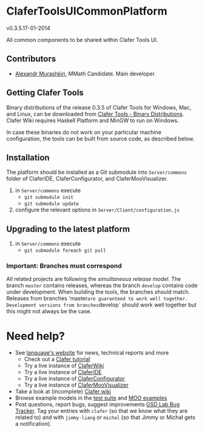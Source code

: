 ClaferToolsUICommonPlatform
===========================

v0.3.5.17-01-2014

All common components to be shared within Clafer Tools UI.

Contributors
------------

* [Alexandr Murashkin](http://gsd.uwaterloo.ca/amurashk), MMath Candidate. Main developer.

Getting Clafer Tools
--------------------

Binary distributions of the release 0.3.5 of Clafer Tools for Windows, Mac, and Linux, 
can be downloaded from [Clafer Tools - Binary Distributions](http://http://gsd.uwaterloo.ca/clafer-tools-binary-distributions). 
Clafer Wiki requires Haskell Platform and MinGW to run on Windows. 

In case these binaries do not work on your particular machine configuration, the tools can be built from source code, as described below.

Installation
------------

The platform should be installed as a Git submodule into `Server/commons` folder of ClaferIDE, ClaferConfigurator, and ClaferMooVisualizer.

1. in `Server/commons` execute
	* `git submodule init`
	* `git submodule update`
2. configure the relevant options in `Server/Client/configuration.js`

Upgrading to the latest platform
--------------------------------

1. in `Server/commons` execute
	* `git submodule foreach git pull`

### Important: Branches must correspond

All related projects are following the *simultaneous release model*. 
The branch `master` contains releases, whereas the branch `develop` contains code under development. 
When building the tools, the branches should match.
Releases from branches 'master` are guaranteed to work well together.
Development versions from branches `develop` should work well together but this might not always be the case.

Need help?
==========
* See [language's website](http://clafer.org) for news, technical reports and more
  * Check out a [Clafer tutorial](http://t3-necsis.cs.uwaterloo.ca:8091/Tutorial/Intro)
  * Try a live instance of [ClaferWiki](http://t3-necsis.cs.uwaterloo.ca:8091)
  * Try a live instance of [ClaferIDE](http://t3-necsis.cs.uwaterloo.ca:8094)
  * Try a live instance of [ClaferConfigurator](http://t3-necsis.cs.uwaterloo.ca:8093)
  * Try a live instance of [ClaferMooVisualizer](http://t3-necsis.cs.uwaterloo.ca:8092)
* Take a look at (incomplete) [Clafer wiki](https://github.com/gsdlab/clafer/wiki)
* Browse example models in the [test suite](https://github.com/gsdlab/clafer/tree/master/test/positive) and [MOO examples](https://github.com/gsdlab/clafer/tree/master/spl_configurator/dataset)
* Post questions, report bugs, suggest improvements [GSD Lab Bug Tracker](http://gsd.uwaterloo.ca:8888/questions/). Tag your entries with `clafer` (so that we know what they are related to) and with `jimmy-liang` or `michal` (so that Jimmy or Michał gets a notification).
